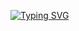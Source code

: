 <a href="https://git.io/typing-svg"><img src="https://readme-typing-svg.demolab.com?font=Fira+Code&weight=700&size=25&pause=1000&width=435&lines=Hi+thare!;I'm+Faras+Alghani!" alt="Typing SVG" /></a>


